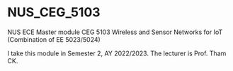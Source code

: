 # NUS_CEG_5103
NUS ECE Master module CEG 5103 Wireless and Sensor Networks for IoT (Combination of EE 5023/5024)

I take this module in Semester 2, AY 2022/2023. The lecturer is Prof. Tham CK. 
